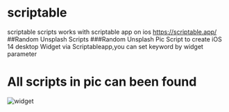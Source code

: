 # scriptable
scriptable scripts works with scriptable app on ios https://scriptable.app/
##Random Unsplash Scripts
###Random Unsplash Pic  Script to create iOS 14 desktop Widget   via Scriptableapp,you can set keyword by widget parameter
# All scripts in pic can been found 

![widget](https://github.com/Juniorchen2012/scriptable/blob/master/overall_300x649.png?raw=true)
